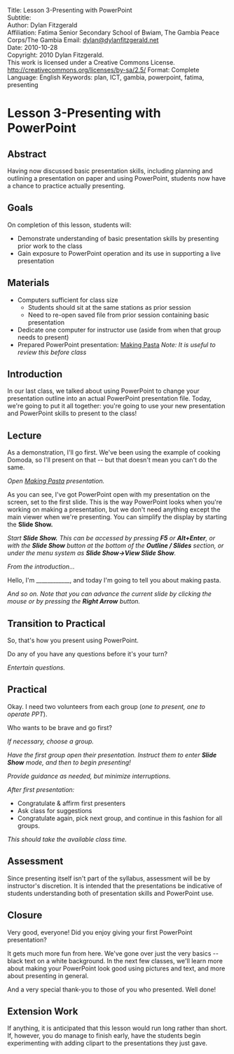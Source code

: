 Title:			Lesson 3-Presenting with PowerPoint  
Subtitle:		  	
Author:			Dylan Fitzgerald  
Affiliation:	Fatima Senior Secondary School of Bwiam, The Gambia
                Peace Corps/The Gambia
Email:			dylan@dylanfitzgerald.net  
Date:			2010-10-28  
Copyright:		2010 Dylan Fitzgerald.  
				This work is licensed under a Creative Commons License.  
				http://creativecommons.org/licenses/by-sa/2.5/
Format:			Complete
Language:		English
Keywords:		plan, ICT, gambia, powerpoint, fatima, presenting

# Lesson 3-Presenting with PowerPoint #

## Abstract ##

Having now discussed basic presentation skills, including planning and outlining a presentation on paper and using PowerPoint, students now have a chance to practice actually presenting.

## Goals ##

On completion of this lesson, students will:

 * Demonstrate understanding of basic presentation skills by presenting prior work to the class
 * Gain exposure to PowerPoint operation and its use in supporting a live presentation

## Materials ##

 * Computers sufficient for class size
	* Students should sit at the same stations as prior session
	* Need to re-open saved file from prior session containing basic presentation
  * Dedicate one computer for instructor use (aside from when that group needs to present)
  * Prepared PowerPoint presentation: [Making Pasta][] _Note: It is useful to review this before class_

[Making Pasta]: Lesson_3_Pasta_Demo.ppt

## Introduction ##

In our last class, we talked about using PowerPoint to change your presentation outline into an actual PowerPoint presentation file.  Today, we're going to put it all together: you're going to use your new presentation and PowerPoint skills to present to the class!

## Lecture ##

As a demonstration, I'll go first.  We've been using the example of cooking Domoda, so I'll present on that -- but that doesn't mean you can't do the same.

*Open [Making Pasta][] presentation.*

As you can see, I've got PowerPoint open with my presentation on the screen, set to the first slide.  This is the way PowerPoint looks when you're working on making a presentation, but we don't need anything except the main viewer when we're presenting.  You can simplify the display by starting the **Slide Show.**

*Start **Slide Show.** This can be accessed by pressing **F5** or **Alt+Enter**, or with the **Slide Show** button at the bottom of the **Outline / Slides** section, or under the menu system as **Slide Show→View Slide Show**.*

*From the introduction...*

Hello, I'm ____________, and today I'm going to tell you about making pasta.

*And so on. Note that you can advance the current slide by clicking the mouse or by pressing the **Right Arrow** button.*

## Transition to Practical ##

So, that's how you present using PowerPoint.

Do any of you have any questions before it's your turn?

*Entertain questions.*

## Practical ##

Okay.  I need two volunteers from each group (*one to present, one to operate PPT*).  

Who wants to be brave and go first?  

*If necessary, choose a group.*

*Have the first group open their presentation. Instruct them to enter **Slide Show** mode, and then to begin presenting!*

*Provide guidance as needed, but minimize interruptions.*

*After first presentation:*

* Congratulate & affirm first presenters
* Ask class for suggestions
* Congratulate again, pick next group, and continue in this fashion for all groups.

*This should take the available class time.*

## Assessment ##

Since presenting itself isn't part of the syllabus, assessment will be by instructor's discretion.  It is intended that the presentations be indicative of students understanding both of presentation skills and PowerPoint use.

## Closure ##

Very good, everyone!  Did you enjoy giving your first PowerPoint presentation?

It gets much more fun from here.  We've gone over just the very basics -- black text on a white background.  In the next few classes, we'll learn more about making your PowerPoint look good using pictures and text, and more about presenting in general.

And a very special thank-you to those of you who presented.  Well done!

## Extension Work ##

If anything, it is anticipated that this lesson would run long rather than short.  If, however, you do manage to finish early, have the students begin experimenting with adding clipart to the presentations they just gave.
